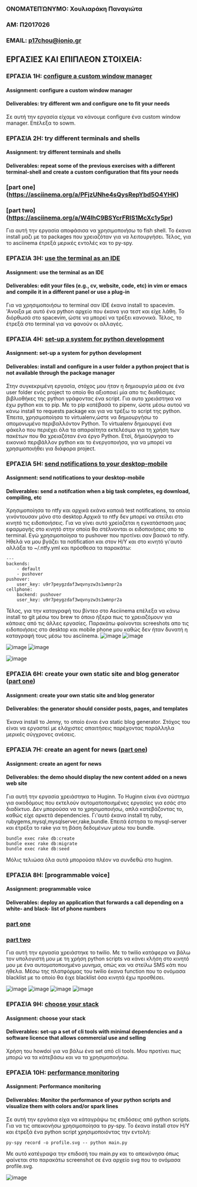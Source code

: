 ### ΟΝΟΜΑΤΕΠΏΝΥΜΟ: Χουλιαράκη Παναγιώτα 
### ΑΜ: Π2017026
### ΕΜΑΙL: p17chou@ionio.gr

## ΕΡΓΑΣΙΕΣ ΚΑΙ ΕΠΙΠΛΕΟΝ ΣΤΟΙΧΕΙΑ:

### ΕΡΓΑΣΙΑ 1Η: [configure a custom window manager](https://asciinema.org/a/Rde5lMIEsPptM14bcbGRpFAM6) 
#### Assignment: configure a custom window manager
#### Deliverables: try different wm and configure one to fit your needs

Σε αυτή την εργασία είχαμε να κάνουμε configure ένα custom window manager. Επέλεξα το sowm.  

### ΕΡΓΑΣΙΑ 2Η: try different terminals and shells 
#### Assignment: try different terminals and shells
#### Deliverables: repeat some of the previous exercises with a different terminal-shell and create a custom configuration that fits your needs
### [part one] (https://asciinema.org/a/PFjzUNhe4sQysRepYbd5O4YHK) 
### [part two] (https://asciinema.org/a/W4IhC9BSYcrFRIS1McXc1y5pr)

Για αυτή την εργασία αποφάσισα να χρησιμοποιήσω το fish shell. Το έκανα install μαζι με τα packages που χρειαζόταν για να λειτουργήσει.
Τέλος, για το asciinema έτρεξά μερικές εντολές και το py-spy.

### ΕΡΓΑΣΙΑ 3Η: [use the terminal as an IDE](https://asciinema.org/a/ibe3ymRrxEs7qFNx4rj23GTbb)
#### Assignment: use the terminal as an IDE
#### Deliverables: edit your files (e.g., cv, website, code, etc) in vim or emacs and compile it in a different panel or use a plug-in

Για να χρησιμοποιήσω το terminal σαν IDE έκανα install το spacevim. 'Aνοιξα με αυτό ένα python αρχείο που έκανα για τεστ και είχε λάθη. Το διόρθωσά στο spacevim, ώστε να μπορεί να τρέξει κανονικά. Τέλος, το έτρεξά στο terminal για να φανούν οι αλλαγές.

### ΕΡΓΑΣΙΑ 4Η: [set-up a system for python development](https://asciinema.org/a/TNfyMaOxs6BIWOgGIC61XJS5C)
#### Assignment: set-up a system for python development
#### Deliverables: install and configure in a user folder a python project that is not available through the package manager

Στην συγκεκριμένη εργασία, στόχος μου ήταν η δημιουργία μέσα σε ένα user folder ενός project το οποίο θα αξιοποιεί μία απο τις διαθέσιμες βιβλιοθήκες της python γράφοντας ένα script. Για αυτο χρειάστηκα να έχω python και το pip. Με το pip κατέβασά το pipenv, ώστε μέσω αυτού να κάνω install το requests package και για να τρέξω το script της python. Έπειτα, χρησιμοποίησα το virtualenv,ώστε να δημιουργήσω το απομονωμένο περιβαλλόντον Python. Το virtualenv δημιουργεί ένα φάκελο που περιέχει όλα τα απαραίτητα εκτελέσιμα για τη χρήση των πακέτων που θα χρειαζόταν ένα έργο Python. Ετσί, δήμιούργησα το εικονικό περιβάλλον python και το ένεργοποιήσα, για να μπορεί να χρησιμοποιήθει για διάφορα project.

### ΕΡΓΑΣΙΑ 5Η: [send notifications to your desktop-mobile](https://asciinema.org/a/sVgGLPoH47cnPCgCjNFMjGemj)
#### Assignment: send notifications to your desktop-mobile
#### Deliverables: send a notifcation when a big task completes, eg download, compiling, etc

Xρησιμοποίησα το ntfy και αρχικά εκάνα καποιά test notifications, τα οποία γινόντουσαν μόνο στο desktop.Αρχικά τo ntfy δεν μπορεί να στείλει στο κινητό τις ειδοποιήσεις. Για να γίνει αυτό χρείαζεται η εγκατάσταση μιας εφαρμογής στο κινητό στην οποία θα στέλνονται οι ειδοποιήσεις απο το terminal. Εγώ χρησιμοποίησα το pushover που προτίνει σαν βασικό το ntfy. Ηθελά να μου βγάζει τα notification και στον Η/Υ και στο κινητό γι'αυτό αλλάξα το ~/.ntfy.yml και πρόσθεσα τα παρακάτω:

```
---
backends:
    - default
    - pushover
pushover:
    user_key: u9r7peygzdaf3wqvnyzw3s1wmnpr2a
cellphone:
    backend: pushover
    user_key: u9r7peygzdaf3wqvnyzw3s1wmnpr2a

```
Τέλος, για την καταγραφή του βίντεο στο Asciinema επέλεξα να κάνω install το git μέσω του brew το όποιο ήξερα πως το χρειαζόμουν για κάποιες από τις άλλες εργασίες. Παρακάτω φαίνονται screeshots απο τις ειδοποιήσεις στο desktop και mobile phone μου καθώς δεν ήταν δυνατή η καταγραφή τους μέσω του asciinema.
![image](sleep10.png)  ![image](brew_install_git.png)

![image](pushovertest.jpg)  ![image](installgitphone.jpg) 

![image](ntfyhistory.jpg)


### ΕΡΓΑΣΙΑ 6Η: create your own static site and blog generator ([part one](https://asciinema.org/a/hvlXDChOgxOS9Etx6RYAanPw8))
#### Assignment: create your own static site and blog generator
#### Deliverables: the generator should consider posts, pages, and templates

Έκανα install το Jenny, το οποίο έιναι ένα static blog generator. Στόχος του είναι να εργαστεί με ελάχιστες απαιτήσεις παρέχοντας παράλληλα μερικές σύγχρονες ανέσεις. 

### ΕΡΓΑΣΙΑ 7Η: create an agent for news ([part one](https://asciinema.org/a/JNXI9FCIzb6fZFb10Go3YNPwD))
#### Assignment: create an agent for news
#### Deliverables: the demo should display the new content added on a news web site

Για αυτή την εργασία χρειάστηκα το Huginn. Το Huginn είναι ένα σύστημα για οικοδόμους που εκτελούν αυτοματοποιημένες εργασίες για εσάς στο διαδίκτυο. Δεν μπορούσα να το χρησιμοποιήσω, απλά κατεβάζοντας το, καθώς είχε αρκετά dependencies. Γι'αυτό έκανα install τη ruby, rubygems,mysql,mysqlserver,rake,bundle. Επειτά έστησα το mysql-server και έτρέξα το rake για τη βάση δεδομένων μέσω του bundle.

```
bundle exec rake db:create
bundle exec rake db:migrate
bundle exec rake db:seed
```

Mόλις τελιώσα όλα αυτά μπορούσα πλέον να συνδεθώ στο huginn.

### ΕΡΓΑΣΙΑ 8Η: [programmable voice]
#### Assignment: programmable voice
#### Deliverables: deploy an application that forwards a call depending on a white- and black- list of phone numbers
### [part one](https://asciinema.org/a/BRF9uuL5oiSZs7tQLKwCP3Vx2)
### [part two](https://asciinema.org/a/5qJEwEkpyxuMIissJoNTds6Z3)

Για αυτή την εργασία χρειάστηκε το twilio. Με το twilio κατάφερα να βάλω τον υπολογιστή μου με τη χρήση python scripts να κάνει κλήση στο κινητό μου με ένα αυτοματοποιημένο μυνημα, οπώς και να στείλω SMS κάτι που ήθελα. Μέσω της πλατφόρμας του twilio έκανα function που το ονόμασα blacklist με το οποίο θα έιχε blacklist όσα κινητά έχω προσθέσει.

![image](callstwilio.png)
![image](programmablevoice.png) ![image](programmablesms.png)
![image](smsscreenshot.jpg) 

### ΕΡΓΑΣΙΑ 9Η: [choose your stack](https://asciinema.org/a/odnSkFjN10BeDLqrFfOpw1Us5)
#### Assignment: choose your stack
#### Deliverables: set-up a set of cli tools with minimal dependencies and a software licence that allows commercial use and selling

Χρήση του howdoi για να βάλω ένα set από cli tools. Μου προτίνει πως μπορώ να τα κάτεβάσω και να τα χρησιμοποιήσω.

### ΕΡΓΑΣΙΑ 10Η: [performance monitoring](https://asciinema.org/a/oCQAXIPzVcCtvYq1fQIhNJoIR)
#### Assignment: Performance monitoring
#### Deliverables: Monitor the performance of your python scripts and visualize them with colors and/or spark lines

Σε αυτή την εργάσια είχα να κάταγράψω τις επιδόσεις από python scripts. Για να τις απεικονήσω χρησιμοποίησα το py-spy. To έκανα install στον Η/Υ και έτρεξά ένα python script χρησιμοποιόντας την εντολή: 

```
py-spy record -o profile.svg -- python main.py
```
Με αυτό κατέγραψα την επιδοσή του main.py και το απεικόνησα όπως φαίνεται στο παρακάτω screenshot σε ένα αρχείο svg που το ονόμασα profile.svg.

![image](profile.svg)

